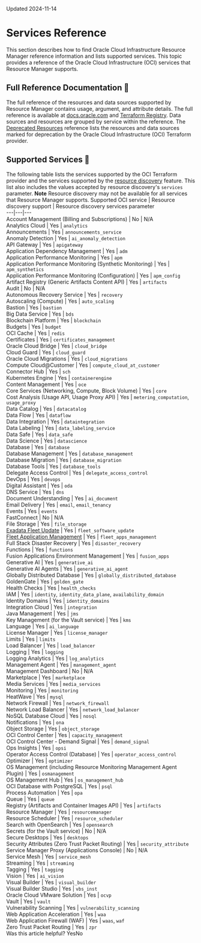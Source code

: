 Updated 2024-11-14
# Services Reference
This section describes how to find Oracle Cloud Infrastructure Resource Manager reference information and lists supported services.
This topic provides a reference of the Oracle Cloud Infrastructure (OCI) services that Resource Manager supports.
## Full Reference Documentation 🔗 
The full reference of the resources and data sources supported by Resource Manager contains usage, argument, and attribute details. The full reference is available at [docs.oracle.com](https://docs.oracle.com/iaas/tools/terraform-provider-oci/latest/) and [Terraform Registry](https://registry.terraform.io/providers/oracle/oci/latest/docs).
Data sources and resources are grouped by service within the reference.
The [Deprecated Resources](https://docs.oracle.com/en-us/iaas/Content/ResourceManager/Reference/deprecated-resources.htm#top "Review the list of deprecated Oracle Cloud Infrastructure Terraform provider resources.") reference lists the resources and data sources marked for deprecation by the Oracle Cloud Infrastructure (OCI) Terraform provider.
## Supported Services 🔗 
The following table lists the services supported by the OCI Terraform provider and the services supported by the [resource discovery](https://docs.oracle.com/iaas/Content/ResourceManager/Concepts/resource-discovery.htm) feature. This list also includes the values accepted by resource discovery's `services` parameter.
**Note** Resource discovery may not be available for all services that Resource Manager supports.
Supported OCI service | Resource discovery support | Resource discovery services parameter  
---|---|---  
Account Management (Billing and Subscriptions) | No | N/A  
Analytics Cloud | Yes | `analytics`  
Announcements | Yes | `announcements_service`  
Anomaly Detection | Yes | `ai_anomaly_detection`  
API Gateway | Yes | `apigateway`  
Application Dependency Management | Yes | `adm`  
Application Performance Monitoring | Yes | `apm`  
Application Performance Monitoring (Synthetic Monitoring) | Yes | `apm_synthetics`  
Application Performance Monitoring (Configuration) | Yes | `apm_config`  
Artifact Registry (Generic Artifacts Content API) | Yes | `artifacts`  
Audit | No | N/A  
Autonomous Recovery Service | Yes | `recovery`  
Autoscaling (Compute) | Yes | `auto_scaling`  
Bastion | Yes | `bastion`  
Big Data Service | Yes | `bds`  
Blockchain Platform | Yes | `blockchain`  
Budgets | Yes | `budget`  
OCI Cache | Yes | `redis`  
Certificates | Yes | `certificates_management`  
Oracle Cloud Bridge | Yes | `cloud_bridge`  
Cloud Guard | Yes | `cloud_guard`  
Oracle Cloud Migrations | Yes | `cloud_migrations`  
Compute Cloud@Customer | Yes | `compute_cloud_at_customer`  
Connector Hub | Yes | `sch`  
Kubernetes Engine | Yes | `containerengine`  
Content Management | Yes | `oce`  
Core Services (Networking, Compute, Block Volume) | Yes | `core`  
Cost Analysis (Usage API, Usage Proxy API) | Yes | `metering_computation`, `usage_proxy`  
Data Catalog | Yes | `datacatalog`  
Data Flow | Yes | `dataflow`  
Data Integration | Yes | `dataintegration`  
Data Labeling | Yes | `data_labeling_service`  
Data Safe | Yes | `data_safe`  
Data Science | Yes | `datascience`  
Database | Yes | `database`  
Database Management | Yes | `database_management`  
Database Migration | Yes | `database_migration`  
Database Tools | Yes | `database_tools`  
Delegate Access Control | Yes | `delegate_access_control`  
DevOps | Yes | `devops`  
Digital Assistant | Yes | `oda`  
DNS Service | Yes | `dns`  
Document Understanding | Yes | `ai_document`  
Email Delivery | Yes | `email`, `email_tenancy`  
Events | Yes | `events`  
FastConnect | No | N/A  
File Storage | Yes | `file_storage`  
[Exadata Fleet Update](https://docs.oracle.com/iaas/edsfu/index.html) | Yes | `fleet_software_update`  
[Fleet Application Management](https://docs.oracle.com/iaas/Content/fleet-management/home.htm) | Yes | `fleet_apps_management`  
Full Stack Disaster Recovery | Yes | `disaster_recovery`  
Functions | Yes | `functions`  
Fusion Applications Environment Management | Yes | `fusion_apps`  
Generative AI | Yes | `generative_ai`  
Generative AI Agents | Yes | `generative_ai_agent`  
Globally Distributed Database | Yes | `globally_distributed_database`  
GoldenGate | Yes | `golden_gate`  
Health Checks | Yes | `health_checks`  
IAM | Yes | `identity`, `identity_data_plane`, `availability_domain`  
Identity Domains | Yes | `identity_domains`  
Integration Cloud | Yes | `integration`  
Java Management | Yes | `jms`  
Key Management (for the Vault service) | Yes | `kms`  
Language | Yes | `ai_language`  
License Manager | Yes | `license_manager`  
Limits | Yes | `limits`  
Load Balancer | Yes | `load_balancer`  
Logging | Yes | `logging`  
Logging Analytics | Yes | `log_analytics`  
Management Agent | Yes | `management_agent`  
Management Dashboard  | No | N/A  
Marketplace | Yes | `marketplace`  
Media Services | Yes | `media_services`  
Monitoring | Yes | `monitoring`  
HeatWave | Yes | `mysql`  
Network Firewall | Yes | `network_firewall`  
Network Load Balancer | Yes | `network_load_balancer`  
NoSQL Database Cloud | Yes | `nosql`  
Notifications | Yes | `ona`  
Object Storage | Yes | `object_storage`  
OCI Control Center | Yes | `capacity_management`  
OCI Control Center - Demand Signal | Yes | `demand_signal`  
Ops Insights | Yes | `opsi`  
Operator Access Control (Database) | Yes | `operator_access_control`  
Optimizer | Yes | `optimizer`  
OS Management (including Resource Monitoring Management Agent Plugin) | Yes | `osmanagement`  
OS Management Hub | Yes | `os_management_hub`  
OCI Database with PostgreSQL | Yes | `psql`  
Process Automation | Yes | `opa`  
Queue | Yes | `queue`  
Registry (Artifacts and Container Images API) | Yes | `artifacts`  
Resource Manager | Yes | `resourcemanager`  
Resource Scheduler | Yes | `resource_scheduler`  
Search with OpenSearch | Yes | `opensearch`  
Secrets (for the Vault service) | No | N/A  
Secure Desktops | Yes | `desktops`  
Security Attributes (Zero Trust Packet Routing) | Yes | `security_attribute`  
Service Manager Proxy (Applications Console) | No | N/A  
Service Mesh | Yes | `service_mesh`  
Streaming | Yes | `streaming`  
Tagging | Yes | `tagging`  
Vision | Yes | `ai_vision`  
Visual Builder | Yes | `visual_builder`  
Visual Builder Studio | Yes | `vbs_inst`  
Oracle Cloud VMware Solution | Yes | `ocvp`  
Vault | Yes | `vault`  
Vulnerability Scanning | Yes | `vulnerability_scanning`  
Web Application Acceleration | Yes | `waa`  
Web Application Firewall (WAF) | Yes | `waas`, `waf`  
Zero Trust Packet Routing | Yes | `zpr`  
Was this article helpful?
YesNo

